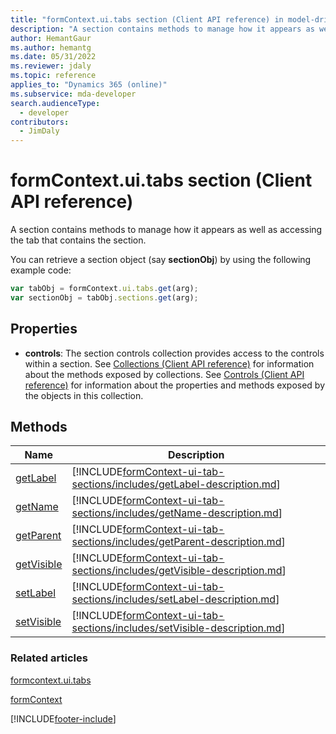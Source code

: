 ```yaml
---
title: "formContext.ui.tabs section (Client API reference) in model-driven apps| MicrosoftDocs"
description: "A section contains methods to manage how it appears as well as accessing the tab that contains the section."
author: HemantGaur
ms.author: hemantg
ms.date: 05/31/2022
ms.reviewer: jdaly
ms.topic: reference
applies_to: "Dynamics 365 (online)"
ms.subservice: mda-developer
search.audienceType: 
  - developer
contributors:
  - JimDaly
---
```

# formContext.ui.tabs section (Client API reference)

A section contains methods to manage how it appears as well as accessing the tab that contains the section.

You can retrieve a section object (say **sectionObj**) by using the following example code:

```JavaScript
var tabObj = formContext.ui.tabs.get(arg);
var sectionObj = tabObj.sections.get(arg);
```

## Properties

- **controls**: The section controls collection provides access to the controls within a section. See [Collections (Client API reference)](collections.md) for information about the methods exposed by collections. See [Controls (Client API reference)](controls.md) for information about the properties and methods exposed by the objects in this collection.


## Methods

|Name | Description |
|--|--|
|[getLabel](formContext-ui-tab-sections/getLabel.md)|[!INCLUDE[formContext-ui-tab-sections/includes/getLabel-description.md](formContext-ui-tab-sections/includes/getLabel-description.md)]|
|[getName](formContext-ui-tab-sections/getName.md)|[!INCLUDE[formContext-ui-tab-sections/includes/getName-description.md](formContext-ui-tab-sections/includes/getName-description.md)]|
|[getParent](formContext-ui-tab-sections/getParent.md)|[!INCLUDE[formContext-ui-tab-sections/includes/getParent-description.md](formContext-ui-tab-sections/includes/getParent-description.md)]|
|[getVisible](formContext-ui-tab-sections/getVisible.md)|[!INCLUDE[formContext-ui-tab-sections/includes/getVisible-description.md](formContext-ui-tab-sections/includes/getVisible-description.md)]|
|[setLabel](formContext-ui-tab-sections/setLabel.md)|[!INCLUDE[formContext-ui-tab-sections/includes/setLabel-description.md](formContext-ui-tab-sections/includes/setLabel-description.md)]|
|[setVisible](formContext-ui-tab-sections/setVisible.md)|[!INCLUDE[formContext-ui-tab-sections/includes/setVisible-description.md](formContext-ui-tab-sections/includes/setVisible-description.md)]|

### Related articles

[formcontext.ui.tabs](formcontext-ui-tabs.md)

[formContext](../clientapi-form-context.md)


[!INCLUDE[footer-include](../../../../includes/footer-banner.md)]
